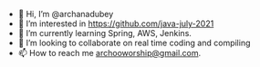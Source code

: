 - 👋 Hi, I’m @archanadubey
- 👀 I’m interested in https://github.com/java-july-2021 
- 🌱 I’m currently learning Spring, AWS, Jenkins.
- 💞️ I’m looking to collaborate on real time coding and compiling 
- 📫 How to reach me archooworship@gmail.com.

<!---
archanadubey/archanadubey is a ✨ special ✨ repository because its `README.md` (this file) appears on your GitHub profile.

--->
